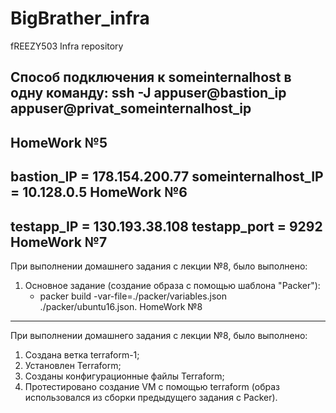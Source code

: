 # BigBrather_infra
fREEZY503 Infra repository

Способ подключения к someinternalhost в одну команду: ssh -J appuser@bastion_ip appuser@privat_someinternalhost_ip
---
HomeWork №5
---
bastion_IP = 178.154.200.77 someinternalhost_IP = 10.128.0.5
HomeWork №6
---
testapp_IP = 130.193.38.108
testapp_port = 9292
HomeWork №7
---
При выполнении домашнего задания с лекции №8, было выполнено:
 1) Основное задание (создание образа с помощью шаблона "Packer"):
    - packer build -var-file=./packer/variables.json ./packer/ubuntu16.json.
HomeWork №8
---
При выполнении домашнего задания с лекции №8, было выполнено:
 1) Создана ветка terraform-1;
 2) Установлен Terraform;
 3) Созданы конфигурационные файлы Terraform;
 4) Протестировано создание VM с помощью terraform (образ использовался из сборки предыдущего задания с Packer).
